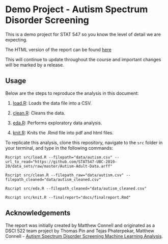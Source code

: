 # Demo Project - Autism Spectrum Disorder Screening

This is a demo project for STAT 547 so you know the level of detail we are expecting. 

The HTML version of the report can be found [here](https://stat547-ubc-2019-20.github.io/demo_project/docs/milestone2-547-example.html)

This will continue to update throughout the course and important changes will be marked by a release.

## Usage

Below are the steps to reproduce the analysis in this document:

1. [load.R](https://github.com/STAT547-UBC-2019-20/demo_project/blob/master/src/load.R): Loads the data file into a CSV.

2. [clean.R](https://github.com/STAT547-UBC-2019-20/demo_project/blob/master/src/clean.R): Cleans the data.

3. [eda.R](https://github.com/STAT547-UBC-2019-20/demo_project/blob/master/src/eda.R): Performs exploratory data analysis.

4. [knit.R](https://github.com/STAT547-UBC-2019-20/demo_project/blob/master/src/knit.R): Knits the .Rmd file into pdf and html files.

To replicate this analysis, clone this repository, navigate to the `src` folder in your terminal, and type in the following commands:

```
Rscript src/load.R --filepath="data/autism.csv" --url_to_read="https://github.com/STAT547-UBC-2019-20/data_sets/raw/master/Autism-Adult-Data.arff"

Rscript src/clean.R --filepath_raw="data/autism.csv" --filepath_cleaned="data/autism_cleaned.csv"

Rscript src/eda.R --filepath_cleaned="data/autism_cleaned.csv"

Rscript src/knit.R --finalreport="docs/finalreport.Rmd"
```

## Acknowledgements

The report was initially created by Matthew Connell and originated as a DSCI 522 team project by Thomas Pin and Tejas Phaterpekar, Matthew Connell - [Autism Spectrum Disorder Screening Machine Learning Analysis](https://github.com/UBC-MDS/522-Workflows-Group-414).
